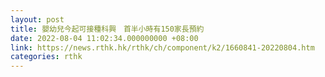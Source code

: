 ```yaml
---
layout: post
title: 嬰幼兒今起可接種科興　首半小時有150家長預約
date: 2022-08-04 11:02:34.000000000 +08:00
link: https://news.rthk.hk/rthk/ch/component/k2/1660841-20220804.htm
categories: rthk
---
```



